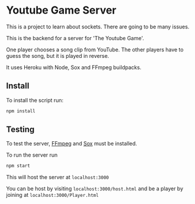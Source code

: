 # Youtube Game Server

This is a project to learn about sockets. There are going to be many issues.

This is the backend for a server for 'The Youtube Game'.

One player chooses a song clip from YouTube. The other players have to guess the song, but it is played in reverse.

It uses Heroku with Node, Sox and FFmpeg buildpacks.
## Install

To install the script run:

```bash
npm install
```

## Testing

To test the server, [FFmpeg](https://www.ffmpeg.org/) and [Sox](http://sox.sourceforge.net/) must be installed.

To run the server run

```bash
npm start
```

This will host the server at `localhost:3000`

You can be host by visiting `localhost:3000/host.html` and be a player by joining at `localhost:3000/Player.html`

